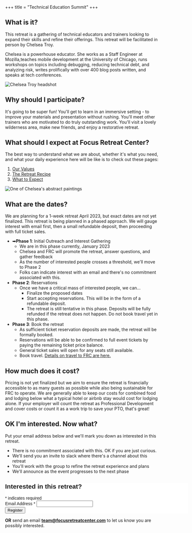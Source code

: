 +++
title = "Technical Education Summit"
+++

## What is it?

This retreat is a gathering of technical educators and trainers looking to expand their skills and refine their offerings. This retreat will be facilitated in person by Chelsea Troy.

Chelsea is a powerhouse educator. She works as a Staff Engineer at Mozilla,teaches mobile development at the University of Chicago, runs workshops on topics including debugging, reducing technical debt, and analyzing risk, writes prolifically with over 400 blog posts written, and speaks at tech conferences.


![Chelsea Troy headshot](chelsea.webp)

## Why should I participate?

It's going to be super fun! You'll get to learn in an immersive setting - to improve your materials and presentation without rushing. You'll meet other trainers who are motivated to do truly outstanding work. You'll visit a lovely wilderness area, make new friends, and enjoy a restorative retreat.

## What should I expect at Focus Retreat Center?

The best way to understand what we are about, whether it's what you need, and what your daily experience here will be like is to check out these pages:

1. [Our Values](/values)
1. [The Retreat Recipe](/recipe)
1. [What to Expect](/what-to-expect)

![One of Chelsea's abstract paintings](painting1.png)
## What are the dates?

We are planning for a 1-week retreat April 2023, but exact dates are not yet finalized. This retreat is being planned in a phased approach. We will gauge interest with email first, then a small refundable deposit, then proceeding with full ticket sales.

* ➡**Phase 1**: Initial Outreach and Interest Gathering
  * We are in this phase currently, January 2023
  * Chelsea and FRC will promote the retreat, answer questions, and gather feedback
  * As the number of interested people crosses a threshold, we'll move to Phase 2
  * Folks can indicate interest with an email and there's no commitment associated with this.
* **Phase 2**: Reservations
  * Once we have a critical mass of interested people, we can…
    * Finalize the proposed dates
    * Start accepting reservations. This will be in the form of a refundable deposit.
    * The retreat is still tentative in this phase. Deposits will be fully refunded if the retreat does not happen. Do not book travel yet in this phase.
* **Phase 3**: Book the retreat
  * As sufficient ticket reservation deposits are made, the retreat will be formally booked.
  * Reservations will be able to be confirmed to full event tickets by paying the remaining ticket price balance.
  * General ticket sales will open for any seats still available.
  * Book travel. [Details on travel to FRC are here.](/travel)

## How much does it cost?

Pricing is not yet finalized but we aim to ensure the retreat is financially accessible to as many guests as possible while also being sustainable for FRC to operate. We are generally able to keep our costs for combined food and lodging below what a typical hotel or airbnb stay would cost for lodging alone. If your employer will count the retreat as Professional Development and cover costs or count it as a work trip to save your PTO, that's great!


## OK I'm interested. Now what?

Put your email address below and we'll mark you down as interested in this retreat.

* There is no commitment associated with this. OK if you are just curious.
* We'll send you an invite to slack where there's a channel about this retreat
* You'll work with the group to refine the retreat experience and plans
* We'll announce as the event progresses to the next phase

<!-- Begin Mailchimp Signup Form -->
<link href="//cdn-images.mailchimp.com/embedcode/classic-071822.css" rel="stylesheet" type="text/css">
<style type="text/css">
	#mc_embed_signup{background:#fff; clear:left; font:14px Helvetica,Arial,sans-serif;  width:600px;}
	/* Add your own Mailchimp form style overrides in your site stylesheet or in this style block.
	   We recommend moving this block and the preceding CSS link to the HEAD of your HTML file. */
</style>
<div id="mc_embed_signup">
    <form action="https://focusretreatcenter.us14.list-manage.com/subscribe/post?u=a54483dfc73731ced2ff35a04&amp;id=2f34e99ede&amp;f_id=0021fde0f0" method="post" id="mc-embedded-subscribe-form" name="mc-embedded-subscribe-form" class="validate" target="_blank" novalidate>
        <div id="mc_embed_signup_scroll">
        <h2>Interested in this retreat?</h2>
        <div class="indicates-required"><span class="asterisk">*</span> indicates required</div>
<div class="mc-field-group">
	<label for="mce-EMAIL">Email Address  <span class="asterisk">*</span>
</label>
	<input type="email" value="" name="EMAIL" class="required email" id="mce-EMAIL" required>
	<span id="mce-EMAIL-HELPERTEXT" class="helper_text"></span>
</div>
<div hidden="true"><input type="hidden" name="tags" value="12505746"></div>
	<div id="mce-responses" class="clear">
		<div class="response" id="mce-error-response" style="display:none"></div>
		<div class="response" id="mce-success-response" style="display:none"></div>
	</div>    <!-- real people should not fill this in and expect good things - do not remove this or risk form bot signups-->
    <div style="position: absolute; left: -5000px;" aria-hidden="true"><input type="text" name="b_a54483dfc73731ced2ff35a04_2f34e99ede" tabindex="-1" value=""></div>
    <div class="clear"><input type="submit" value="Register" name="subscribe" id="mc-embedded-subscribe" class="button"></div>
    </div>
</form>
</div>
<script type='text/javascript' src='//s3.amazonaws.com/downloads.mailchimp.com/js/mc-validate.js'></script><script type='text/javascript'>(function($) {window.fnames = new Array(); window.ftypes = new Array();fnames[0]='EMAIL';ftypes[0]='email';fnames[1]='FNAME';ftypes[1]='text';fnames[2]='LNAME';ftypes[2]='text';fnames[3]='ADDRESS';ftypes[3]='address';fnames[4]='PHONE';ftypes[4]='phone';fnames[5]='BIRTHDAY';ftypes[5]='birthday';fnames[6]='MMERGE6';ftypes[6]='radio';}(jQuery));var $mcj = jQuery.noConflict(true);</script>
<!--End mc_embed_signup-->

**OR** send an email **team@focusretreatcenter.com** to let us know you are possibly interested.

